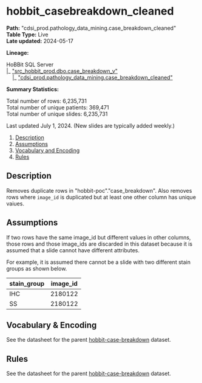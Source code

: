 # hobbit_casebreakdown_cleaned

<b>Path:</b> "cdsi_prod.pathology_data_mining.case_breakdown_cleaned" <br/>
<b>Table Type:</b> Live <br/>
<b>Late updated:</b> 2024-05-17 <br/>

<b>Lineage:</b>

HoBBit SQL Server <br/>
|_ ["src_hobbit_prod.dbo.case_breakdown_v"](hobbit-casebreakdown.md) <br/>
&nbsp;&nbsp;&nbsp;&nbsp;|_ ["cdsi_prod.pathology_data_mining.case_breakdown_cleaned"](https://msk-mode-prod.cloud.databricks.com/explore/data/cdsi_prod/pathology_data_mining/case_breakdown_cleaned) <br/>

<b>Summary Statistics:</b>

Total number of rows: 6,235,731 <br/>
Total number of unique patients: 369,471 <br/>
Total number of unique slides: 6,235,731 <br/>

Last updated July 1, 2024.  (New slides are typically added weekly.)

1. [Description](#description)
2. [Assumptions](#assumptions)
3. [Vocabulary and Encoding](#vocabulary)
4. [Rules](#rules)

## Description <a name="description"></a>

Removes duplicate rows in "hobbit-poc"."case_breakdown".  Also removes rows where `image_id` is duplicated but at least one other column has unique vaiues. 

## Assumptions

If two rows have the same image_id but different values in other columns, those rows and those image_ids are discarded in this dataset because it is assumed that a slide cannot have different attributes. 

For example, it is assumed there cannot be a slide with two different stain groups as shown below.

| **stain_group** | **image_id** |
|---|---|
| IHC | 2180122 |
| SS | 2180122 |

## Vocabulary & Encoding <a name="vocabulary"></a>

See the datasheet for the parent [hobbit-case-breakdown](hobbit-casebreakdown.md) dataset. 
 
## Rules

See the datasheet for the parent [hobbit-case-breakdown](hobbit-casebreakdown.md) dataset. 
